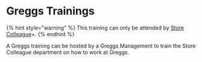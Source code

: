 # Greggs Trainings

{% hint style="warning" %}
This training can only be attended by [Store Colleague](./#store-colleague)+.
{% endhint %}

A Greggs training can be hosted by a Greggs Management to train the Store Colleague department on how to work at Greggs.

